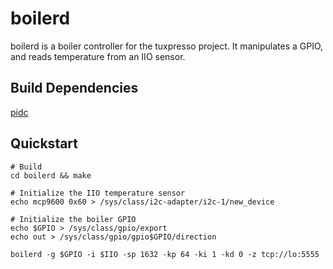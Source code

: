 # boilerd
boilerd is a boiler controller for the tuxpresso project.
It manipulates a GPIO, and reads temperature from an IIO sensor.

## Build Dependencies
[pidc](https://github.com/ahepp/pidc)

## Quickstart
    # Build 
    cd boilerd && make

    # Initialize the IIO temperature sensor
    echo mcp9600 0x60 > /sys/class/i2c-adapter/i2c-1/new_device

    # Initialize the boiler GPIO
    echo $GPIO > /sys/class/gpio/export
    echo out > /sys/class/gpio/gpio$GPIO/direction

    boilerd -g $GPIO -i $IIO -sp 1632 -kp 64 -ki 1 -kd 0 -z tcp://lo:5555
